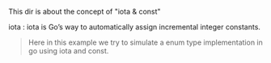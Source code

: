 This dir is about the concept of "iota & const"

iota : iota is Go’s way to automatically assign incremental integer constants.

> Here in this example we try to simulate a enum type implementation in go using iota and const.
